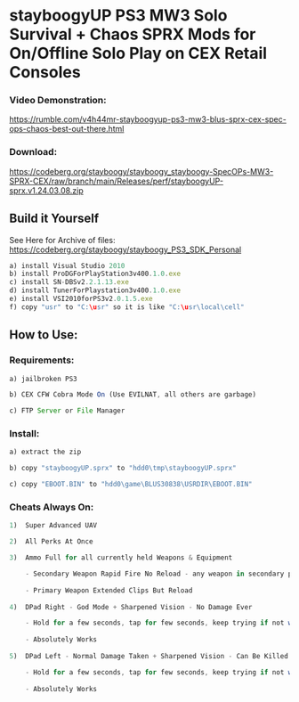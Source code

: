 # stayboogyUP PS3 MW3 Solo Survival + Chaos SPRX Mods for On/Offline Solo Play on CEX Retail Consoles


### Video Demonstration:

https://rumble.com/v4h44mr-stayboogyup-ps3-mw3-blus-sprx-cex-spec-ops-chaos-best-out-there.html


### Download:  

https://codeberg.org/stayboogy/stayboogy_stayboogy-SpecOPs-MW3-SPRX-CEX/raw/branch/main/Releases/perf/stayboogyUP-sprx.v1.24.03.08.zip


## Build it Yourself

See Here for Archive of files: https://codeberg.org/stayboogy/stayboogy_PS3_SDK_Personal

```javascript
a) install Visual Studio 2010
b) install ProDGForPlayStation3v400.1.0.exe
c) install SN-DBSv2.2.1.13.exe
d) install TunerForPlaystation3v400.1.0.exe
e) install VSI2010forPS3v2.0.1.5.exe
f) copy "usr" to "C:\usr" so it is like "C:\usr\local\cell"

```


## How to Use:


### Requirements: 

```javascript
a) jailbroken PS3

b) CEX CFW Cobra Mode On (Use EVILNAT, all others are garbage) 

c) FTP Server or File Manager
```

### Install:  

```javascript
a) extract the zip

b) copy "stayboogyUP.sprx" to "hdd0\tmp\stayboogyUP.sprx"

c) copy "EBOOT.BIN" to "hdd0\game\BLUS30838\USRDIR\EBOOT.BIN"
```

### Cheats Always On:

```javascript
1)  Super Advanced UAV

2)  All Perks At Once

3)  Ammo Full for all currently held Weapons & Equipment

    - Secondary Weapon Rapid Fire No Reload - any weapon in secondary position - even RPG
    
    - Primary Weapon Extended Clips But Reload
	
4)  DPad Right - God Mode + Sharpened Vision - No Damage Ever

    - Hold for a few seconds, tap for few seconds, keep trying if not working (see video for help)
    
    - Absolutely Works
    
5)  DPad Left - Normal Damage Taken + Sharpened Vision - Can Be Killed Again

    - Hold for a few seconds, tap for few seconds, keep trying if not working (see video for help)
    
    - Absolutely Works
 ```